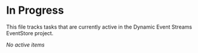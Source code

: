 # In Progress

This file tracks tasks that are currently active in the Dynamic Event Streams EventStore project.

*No active items*